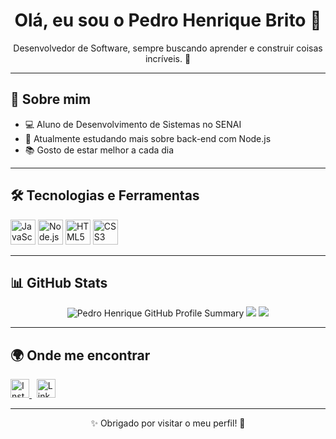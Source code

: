<h1 align="center">Olá, eu sou o Pedro Henrique Brito 👋</h1>

<p align="center">
  Desenvolvedor de Software, sempre buscando aprender e construir coisas incríveis. 🚀
</p>

---

## 🧠 Sobre mim

- 💻 Aluno de Desenvolvimento de Sistemas no SENAI  
- 🎯 Atualmente estudando mais sobre back-end com Node.js  
- 📚 Gosto de estar melhor a cada dia  

---

## 🛠️ Tecnologias e Ferramentas

<p align="left">
  <img src="https://cdn.jsdelivr.net/gh/devicons/devicon/icons/javascript/javascript-original.svg" alt="JavaScript" width="40" height="40"/>
  <img src="https://cdn.jsdelivr.net/gh/devicons/devicon/icons/nodejs/nodejs-original.svg" alt="Node.js" width="40" height="40"/>
  <img src="https://cdn.jsdelivr.net/gh/devicons/devicon/icons/html5/html5-original.svg" alt="HTML5" width="40" height="40"/>
  <img src="https://cdn.jsdelivr.net/gh/devicons/devicon/icons/css3/css3-original.svg" alt="CSS3" width="40" height="40"/>
</p>

---

## 📊 GitHub Stats

<div align="center">

<!-- GitHub Profile Rank Card -->
<img src="https://github-profile-summary-cards.vercel.app/api/cards/profile-details?username=PedrohBrito&theme=github_dark" alt="Pedro Henrique GitHub Profile Summary"/>

<!-- Top linguagens -->
<img src="https://github-readme-stats.vercel.app/api/top-langs/?username=PedrohBrito&layout=compact&langs_count=8&theme=github_dark"/>

<!-- Streaks -->
<img src="https://github-readme-streak-stats.herokuapp.com/?user=PedrohBrito&theme=github-dark&hide_border=false"/>

</div>

---

## 🌍 Onde me encontrar

<div align="left">
  <a href="https://www.instagram.com/_phbritoo/" target="_blank" rel="noopener noreferrer">
    <img src="https://raw.githubusercontent.com/danielcranney/readme-generator/main/public/icons/socials/instagram.svg" alt="Instagram" width="30" height="30" />
  </a>
  &nbsp;
  <a href="https://www.linkedin.com/in/pedrobritocunha/" target="_blank" rel="noopener noreferrer">
    <img src="https://raw.githubusercontent.com/danielcranney/readme-generator/main/public/icons/socials/linkedin.svg" alt="LinkedIn" width="30" height="30" />
  </a>
</div>

---

<p align="center">
  ✨ Obrigado por visitar o meu perfil! 🚀
</p>
